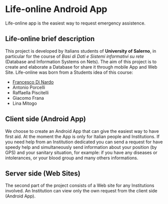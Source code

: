 # Life-online Android App #
Life-online app is the easiest way to request emergency assistence.
## Life-online brief description ##
This project is developed by Italians students of **University of Salerno**, in particular for the course of  _Basi di Dati e Sistemi informativi su rete_ (Database and Information Systems on Nets). The aim of this project is to create and elaborate a Database for share it through mobile App and Web Site. Life-online was born from a Students idea of this course:
  * [Francesco Di Nardo](http://pinguinoprezioso.wordpress.com)
  * Antonio Porcelli
  * Raffaella Piscitelli
  * Giacomo Frana
  * Lina Mitogo

## Client side (Android App) ##
We choose to create an Android App that can give the easiest way to have first aid. At the moment the App is only for Italian people and Institutions.
If you need help from an Institution dedicated you can send a request for have speedy help and simultaneously send information about your position (by GPS) and your sanitary situation, for example: if you have any diseases or intolerances, or your blood group and many others informations.

## Server side (Web Sites) ##
The second part of the project consists of a Web site for any Institutions involved.
An Institution can view only the own request from the client side (Android App).

